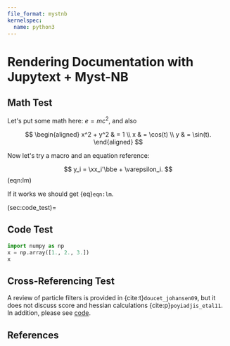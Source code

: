 ```yaml
---
file_format: mystnb
kernelspec:
  name: python3
---
```


# Rendering Documentation with Jupytext + Myst-NB

## Math Test

Let's put some math here: $e = mc^2$, and also

$$
\begin{aligned}
x^2 + y^2 & = 1 \\
x & = \cos(t) \\
y & = \sin(t).
\end{aligned}
$$

Now let's try a macro and an equation reference:

$$
y_i = \xx_i'\bbe + \varepsilon_i.
$$ (eqn:lm)

If it works we should get {eq}`eqn:lm`.


(sec:code_test)=
## Code Test

```python
import numpy as np
x = np.array([1., 2., 3.])
x
```

## Cross-Referencing Test

A review of particle filters is provided in {cite:t}`doucet_johansen09`, but it does not discuss score and hessian calculations {cite:p}`poyiadjis_etal11`.  In addition, please see [code](sec:code_test).

## References

```{bibliography} biblio.bib
```
